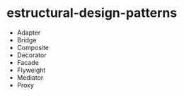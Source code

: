 # estructural-design-patterns

- Adapter
- Bridge
- Composite
- Decorator
- Facade
- Flyweight
- Mediator
- Proxy

